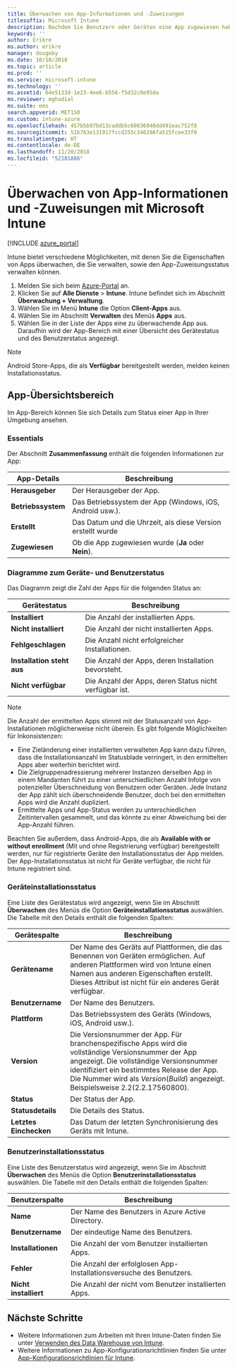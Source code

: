 ```yaml
---
title: Überwachen von App-Informationen und -Zuweisungen
titlesuffix: Microsoft Intune
description: Nachdem Sie Benutzern oder Geräten eine App zugewiesen haben, können Sie mithilfe dieser Informationen den Status der App überwachen.
keywords: ''
author: Erikre
ms.author: erikre
manager: dougeby
ms.date: 10/10/2018
ms.topic: article
ms.prod: ''
ms.service: microsoft-intune
ms.technology: ''
ms.assetid: 64e5133d-1e23-4ee6-b556-f5d32c0e95da
ms.reviewer: mghadial
ms.suite: ems
search.appverid: MET150
ms.custom: intune-azure
ms.openlocfilehash: 457b5b97bd13caddb5c60836940dd491eac752f8
ms.sourcegitcommit: 51b763e131917fccd255c346286fa515fcee33f0
ms.translationtype: HT
ms.contentlocale: de-DE
ms.lasthandoff: 11/20/2018
ms.locfileid: "52181886"
---
```

# <a name="monitor-app-information-and-assignments-with-microsoft-intune"></a>Überwachen von App-Informationen und -Zuweisungen mit Microsoft Intune

[!INCLUDE [azure_portal](./includes/azure_portal.md)]

Intune bietet verschiedene Möglichkeiten, mit denen Sie die Eigenschaften von Apps überwachen, die Sie verwalten, sowie den App-Zuweisungsstatus verwalten können.

1. Melden Sie sich beim [Azure-Portal](https://portal.azure.com) an.
2. Klicken Sie auf **Alle Dienste** > **Intune**. Intune befindet sich im Abschnitt **Überwachung + Verwaltung**.
3. Wählen Sie im Menü **Intune** die Option **Client-Apps** aus.
4. Wählen Sie im Abschnitt **Verwalten** des Menüs **Apps** aus.
5. Wählen Sie in der Liste der Apps eine zu überwachende App aus. Daraufhin wird der App-Bereich mit einer Übersicht des Gerätestatus und des Benutzerstatus angezeigt.

> [!NOTE]
> Android Store-Apps, die als **Verfügbar** bereitgestellt werden, melden keinen Installationsstatus.

## <a name="app-overview-pane"></a>App-Übersichtsbereich

Im App-Bereich können Sie sich Details zum Status einer App in Ihrer Umgebung ansehen.

### <a name="essentials"></a>Essentials
Der Abschnitt **Zusammenfassung** enthält die folgenden Informationen zur App:

 | **App-Details**            | **Beschreibung**                                                      |
|------------------------|------------------------------------------------------------------|
| **Herausgeber**          | Der Herausgeber der App.                                            |
| **Betriebssystem**   | Das Betriebssystem der App (Windows, iOS, Android usw.). |
| **Erstellt**             | Das Datum und die Uhrzeit, als diese Version erstellt wurde                         |
| **Zugewiesen**           | Ob die App zugewiesen wurde (**Ja** oder **Nein**).                  |

### <a name="device-and-user-status-graphs"></a>Diagramme zum Geräte- und Benutzerstatus
Das Diagramm zeigt die Zahl der Apps für die folgenden Status an:

| **Gerätestatus**       | **Beschreibung**                                       |
|-----------------------|-------------------------------------------------------|
| **Installiert**         | Die Anzahl der installierten Apps.                         |
| **Nicht installiert**     | Die Anzahl der nicht installierten Apps.                     |
| **Fehlgeschlagen**            | Die Anzahl nicht erfolgreicher Installationen.                   |
| **Installation steht aus**   | Die Anzahl der Apps, deren Installation bevorsteht. |
| **Nicht verfügbar**           | Die Anzahl der Apps, deren Status nicht verfügbar ist.            |

> [!NOTE]
> Die Anzahl der ermittelten Apps stimmt mit der Statusanzahl von App-Installationen möglicherweise nicht überein. Es gibt folgende Möglichkeiten für Inkonsistenzen:
>    - Eine Zieländerung einer installierten verwalteten App kann dazu führen, dass die Installationsanzahl im Statusblade verringert, in den ermittelten Apps aber weiterhin berichtet wird.
>    - Die Zielgruppenadressierung mehrerer Instanzen derselben App in einem Mandanten führt zu einer unterschiedlichen Anzahl Infolge von potenzieller Überschneidung von Benutzern oder Geräten. Jede Instanz der App zählt sich überschneidende Benutzer, doch bei den ermittelten Apps wird die Anzahl dupliziert.
>    - Ermittelte Apps und App-Status werden zu unterschiedlichen Zeitintervallen gesammelt, und das könnte zu einer Abweichung bei der App-Anzahl führen.
> 
> Beachten Sie außerdem, dass Android-Apps, die als **Available with or without enrollment** (Mit und ohne Registrierung verfügbar) bereitgestellt werden, nur für registrierte Geräte den Installationsstatus der App melden. Der App-Installationsstatus ist nicht für Geräte verfügbar, die nicht für Intune registriert sind.

### <a name="device-install-status"></a>Geräteinstallationsstatus

Eine Liste des Gerätestatus wird angezeigt, wenn Sie im Abschnitt **Überwachen** des Menüs die Option **Geräteinstallationsstatus** auswählen. Die Tabelle mit den Details enthält die folgenden Spalten:

| **Gerätespalte**      | **Beschreibung**                                                                                                                                                                                                                                            |
|----------------------|------------------------------------------------------------------------------------------------------------------------------------------------------------------------------------------------------------------------------------------------------------|
| **Gerätename**      | Der Name des Geräts auf Plattformen, die das Benennen von Geräten ermöglichen. Auf anderen Plattformen wird von Intune einen Namen aus anderen Eigenschaften erstellt. Dieses Attribut ist nicht für ein anderes Gerät verfügbar.                                                                       |
| **Benutzername**        | Der Name des Benutzers.                                                                                                                                                                                                                                      |
| **Plattform**         | Das Betriebssystem des Geräts (Windows, iOS, Android usw.).                                                                                                                                                                                           |
| **Version**          | Die Versionsnummer der App. Für branchenspezifische Apps wird die vollständige Versionsnummer der App angezeigt. Die vollständige Versionsnummer identifiziert ein bestimmtes Release der App. Die Nummer wird als _Version_(_Build_) angezeigt. Beispielsweise 2.2(2.2.17560800). |
| **Status**           | Der Status der App.                                                                                                                                                                                                                                     |
| **Statusdetails**   | Die Details des Status.                                                                                                                                                                                                                                     |
| **Letztes Einchecken**    | Das Datum der letzten Synchronisierung des Geräts mit Intune.                                                                                                                                                                                                                  |


### <a name="user-install-status"></a>Benutzerinstallationsstatus

Eine Liste des Benutzerstatus wird angezeigt, wenn Sie im Abschnitt **Überwachen** des Menüs die Option **Benutzerinstallationsstatus** auswählen. Die Tabelle mit den Details enthält die folgenden Spalten:

| **Benutzerspalte**     | **Beschreibung**                           |
|---------------------|-------------------------------------------|
| **Name**            | Der Name des Benutzers in Azure Active Directory.         |
| **Benutzername**       | Der eindeutige Name des Benutzers.              |
| **Installationen**   | Die Anzahl der vom Benutzer installierten Apps. |
| **Fehler**        | Die Anzahl der erfolglosen App-Installationsversuche des Benutzers.     |
| **Nicht installiert**   | Die Anzahl der nicht vom Benutzer installierten Apps. |


## <a name="next-steps"></a>Nächste Schritte

- Weitere Informationen zum Arbeiten mit Ihren Intune-Daten finden Sie unter [Verwenden des Data Warehouse von Intune](reports-nav-create-intune-reports.md).
- Weitere Informationen zu App-Konfigurationsrichtlinien finden Sie unter [App-Konfigurationsrichtlinien für Intune](app-configuration-policies-overview.md).
